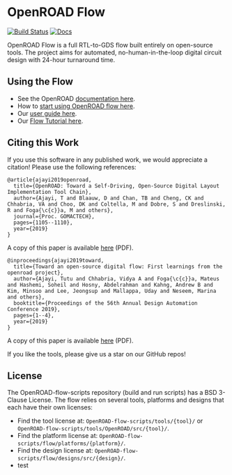 # OpenROAD Flow

[![Build Status](https://jenkins.openroad.tools/buildStatus/icon?job=OpenROAD-flow-scripts-Public%2Fpublic_tests_all%2Fmaster)](https://jenkins.openroad.tools/view/Public/job/OpenROAD-flow-scripts-Public/job/public_tests_all/job/master/)
[![Docs](https://readthedocs.org/projects/openroad-flow-scripts/badge/?version=latest)](https://openroad-flow-scripts.readthedocs.io/en/latest/?badge=latest)

OpenROAD Flow is a full RTL-to-GDS flow built entirely on open-source tools.
The project aims for automated, no-human-in-the-loop digital circuit design
with 24-hour turnaround time.

## Using the Flow

- See the OpenROAD [documentation here](https://openroad.readthedocs.io/en/latest/).
- How to [start using OpenROAD flow here](https://openroad-flow-scripts.readthedocs.io/en/latest/user/GettingStarted.html).
- Our [user guide here](https://openroad-flow-scripts.readthedocs.io/en/latest/user/UserGuide.html).
- Our [Flow Tutorial here](https://openroad-flow-scripts.readthedocs.io/en/latest/tutorials/FlowTutorial.html).

## Citing this Work

If you use this software in any published work, we would appreciate a citation!
Please use the following references:

```
@article{ajayi2019openroad,
  title={OpenROAD: Toward a Self-Driving, Open-Source Digital Layout Implementation Tool Chain},
  author={Ajayi, T and Blaauw, D and Chan, TB and Cheng, CK and Chhabria, VA and Choo, DK and Coltella, M and Dobre, S and Dreslinski, R and Foga{\c{c}}a, M and others},
  journal={Proc. GOMACTECH},
  pages={1105--1110},
  year={2019}
}
```

A copy of this paper is available
[here](http://people.ece.umn.edu/users/sachin/conf/gomactech19.pdf) (PDF).

```
@inproceedings{ajayi2019toward,
  title={Toward an open-source digital flow: First learnings from the openroad project},
  author={Ajayi, Tutu and Chhabria, Vidya A and Foga{\c{c}}a, Mateus and Hashemi, Soheil and Hosny, Abdelrahman and Kahng, Andrew B and Kim, Minsoo and Lee, Jeongsup and Mallappa, Uday and Neseem, Marina and others},
  booktitle={Proceedings of the 56th Annual Design Automation Conference 2019},
  pages={1--4},
  year={2019}
}
```

A copy of this paper is available
[here](https://vlsicad.ucsd.edu/Publications/Conferences/371/c371.pdf) (PDF).

If you like the tools, please give us a star on our GitHub repos!

## License

The OpenROAD-flow-scripts repository (build and run scripts) has a BSD 3-Clause License.
The flow relies on several tools, platforms and designs that each have their own licenses:

- Find the tool license at: `OpenROAD-flow-scripts/tools/{tool}/` or `OpenROAD-flow-scripts/tools/OpenROAD/src/{tool}/`.
- Find the platform license at: `OpenROAD-flow-scripts/flow/platforms/{platform}/`.
- Find the design license at: `OpenROAD-flow-scripts/flow/designs/src/{design}/`.
- test
